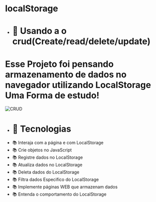 # localStorage
* # 📁 Usando a o crud(Create/read/delete/update)
# Esse Projeto foi pensando armazenamento de dados no navegador utilizando LocalStorage Uma Forma de estudo!

![CRUD](https://user-images.githubusercontent.com/58487117/228339265-2ebca151-e6d2-48ea-87f2-181d670a3bae.png)
* # 🔧 Tecnologias
<!--ts-->
 * 📚 Interaja com a página e com LocalStorage
 * 📚 Crie objetos no JavaScript
 * 📚 Registre dados no LocalStorage
 * 📚 Atualiza dados no LocalStorage
 * 📚 Deleta dados do LocalStorage
 * 📚 Filtra dados Especifico do LocalStorage
 * 📚 Implemente páginas WEB que armazenam dados
 * 📚 Entenda o comportamento do LocalStorage
<!--te-->
